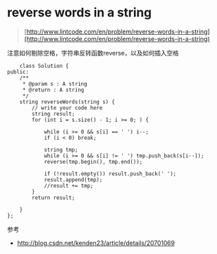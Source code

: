 # reverse words in a string
>  [http://www.lintcode.com/en/problem/reverse-words-in-a-string](http://www.lintcode.com/en/problem/reverse-words-in-a-string)

注意如何剔除空格，字符串反转函数reverse，以及如何插入空格

		class Solution {
	public:
	    /**
	     * @param s : A string
	     * @return : A string
	     */
	    string reverseWords(string s) {
	        // write your code here
	        string result;
	        for (int i = s.size() - 1; i >= 0; ) {

	            while (i >= 0 && s[i] == ' ') i--;
	            if (i < 0) break;

	            string tmp;
	            while (i >= 0 && s[i] != ' ') tmp.push_back(s[i--]);
	            reverse(tmp.begin(), tmp.end());

	            if (!result.empty()) result.push_back(' ');
	            result.append(tmp);
	            //result += tmp;
	        }
	        return result;

	    }
	};



参考

+ http://blog.csdn.net/kenden23/article/details/20701069
